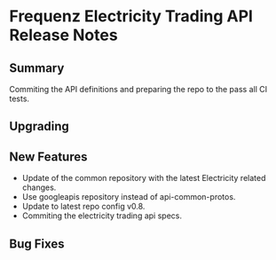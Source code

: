 # Frequenz Electricity Trading API Release Notes

## Summary

Commiting the API definitions and preparing the repo to the pass all CI tests.

## Upgrading

<!-- Here goes notes on how to upgrade from previous versions, including deprecations and what they should be replaced with -->

## New Features

- Update of the common repository with the latest Electricity related changes.
- Use googleapis repository instead of api-common-protos.
- Update to latest repo config v0.8.
- Commiting the electricity trading api specs.

## Bug Fixes

<!-- Here goes notable bug fixes that are worth a special mention or explanation -->
